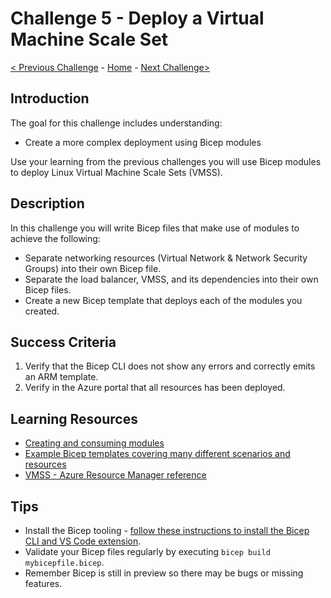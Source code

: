 # Challenge 5 - Deploy a Virtual Machine Scale Set

[< Previous Challenge](./Bicep-Challenge-04.md) - [Home](../readme.md) - [Next Challenge>](./Bicep-Challenge-06.md)

## Introduction

The goal for this challenge includes understanding:
- Create a more complex deployment using Bicep modules

Use your learning from the previous challenges you will use Bicep modules to deploy Linux Virtual Machine Scale Sets (VMSS).

## Description

In this challenge you will write Bicep files that make use of modules to achieve the following:

- Separate networking resources (Virtual Network & Network Security Groups) into their own Bicep file.
- Separate the load balancer, VMSS, and its dependencies into their own Bicep files.
- Create a new Bicep template that deploys each of the modules you created.

## Success Criteria

1. Verify that the Bicep CLI does not show any errors and correctly emits an ARM template.
1. Verify in the Azure portal that all resources has been deployed.

## Learning Resources

- [Creating and consuming modules](https://github.com/Azure/bicep/blob/main/docs/tutorial/06-creating-modules.md)
- [Example Bicep templates covering many different scenarios and resources](https://github.com/Azure/bicep/tree/main/docs/examples)
- [VMSS - Azure Resource Manager reference](https://docs.microsoft.com/en-us/azure/templates/microsoft.compute/virtualmachinescalesets?tabs=json)

## Tips

- Install the Bicep tooling - [follow these instructions to install the Bicep CLI and VS Code extension](https://github.com/Azure/bicep/blob/main/docs/installing.md#bicep-vs-code-extension).
- Validate your Bicep files regularly by executing `bicep build mybicepfile.bicep`.
- Remember Bicep is still in preview so there may be bugs or missing features.
